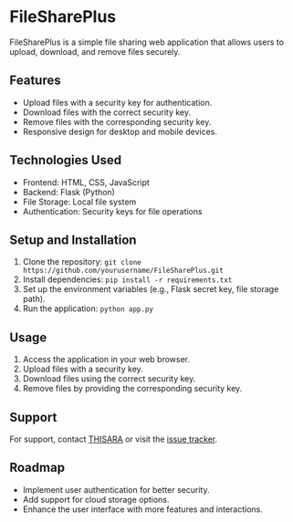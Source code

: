# FileSharePlus

FileSharePlus is a simple file sharing web application that allows users to upload, download, and remove files securely.

## Features

- Upload files with a security key for authentication.
- Download files with the correct security key.
- Remove files with the corresponding security key.
- Responsive design for desktop and mobile devices.

## Technologies Used

- Frontend: HTML, CSS, JavaScript
- Backend: Flask (Python)
- File Storage: Local file system
- Authentication: Security keys for file operations

## Setup and Installation

1. Clone the repository: `git clone https://github.com/yourusername/FileSharePlus.git`
2. Install dependencies: `pip install -r requirements.txt`
3. Set up the environment variables (e.g., Flask secret key, file storage path).
4. Run the application: `python app.py`

## Usage

1. Access the application in your web browser.
2. Upload files with a security key.
3. Download files using the correct security key.
4. Remove files by providing the corresponding security key.


## Support

For support, contact [THISARA](mailto:thisara.a2001@gmail.com) or visit the [issue tracker](https://github.com/ThisaraAriyawansha/FileSharePlus/issues).

## Roadmap

- Implement user authentication for better security.
- Add support for cloud storage options.
- Enhance the user interface with more features and interactions.
